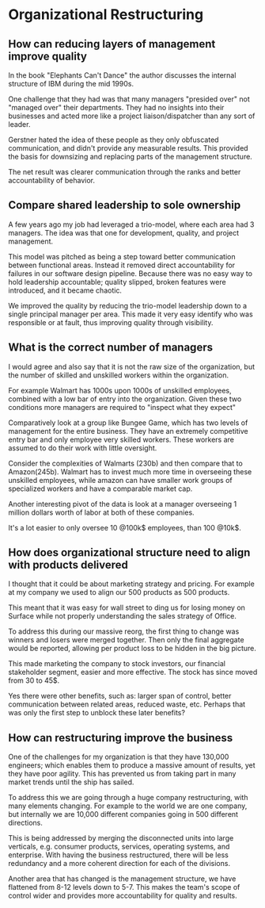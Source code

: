 # Organizational Restructuring

## How can reducing layers of management improve quality

In the book "Elephants Can't Dance" the author discusses the internal structure of IBM during the mid 1990s.

One challenge that they had was that many managers "presided over" not "managed over" their departments. They had no insights into their businesses and acted more like a project liaison/dispatcher than any sort of leader.

Gerstner hated the idea of these people as they only obfuscated communication, and didn't provide any measurable results. This provided the basis for downsizing and replacing parts of the management structure.

The net result was clearer communication through the ranks and better accountability of behavior.

## Compare shared leadership to sole ownership

A few years ago my job had leveraged a trio-model, where each area had 3 managers. The idea was that one for development, quality, and project management.

This model was pitched as being a step toward better communication between functional areas. Instead it removed direct accountability for failures in our software design pipeline. Because there was no easy way to hold leadership accountable; quality slipped, broken features were introduced, and it became chaotic. 

We improved the quality by reducing the trio-model leadership down to a single principal manager per area. This made it very easy identify who was responsible or at fault, thus improving quality through visibility.

## What is the correct number of managers

I would agree and also say that it is not the raw size of the organization, but the number of skilled and unskilled workers within the organization.

For example Walmart has 1000s upon 1000s of unskilled employees, combined with a low bar of entry into the organization. Given these two conditions more managers are required to "inspect what they expect"

Comparatively look at a group like Bungee Game, which has two levels of management for the entire business. They have an extremely competitive entry bar and only employee very skilled workers. These workers are assumed to do their work with little oversight.

Consider the complexities of Walmarts (230b) and then compare that to Amazon(245b). Walmart has to invest much more time in overseeing these unskilled employees, while amazon can have smaller work groups of specialized workers and have a comparable market cap.

Another interesting pivot of the data is look at a manager overseeing 1 million dollars worth of labor at both of these companies.

It's a lot easier to only oversee 10 @100k$ employees, than 100 @10k$.

## How does organizational structure need to align with products delivered

I thought that it could be about marketing strategy and pricing. For example at my company we used to align our 500 products as 500 products. 

This meant that it was easy for wall street to ding us for losing money on Surface while not properly understanding the sales strategy of Office. 

To address this during our massive reorg, the first thing to change was winners and losers were merged together. Then only the final aggregate would be reported, allowing per product loss to be hidden in the big picture.

This made marketing the company to stock investors, our financial stakeholder segment, easier and more effective. The stock has since moved from 30 to 45$. 

Yes there were other benefits, such as: larger span of control, better communication between related areas, reduced waste, etc. Perhaps that was only the first step to unblock these later benefits?

## How can restructuring improve the business

One of the challenges for my organization is that they have 130,000 engineers; which enables them to produce a massive amount of results, yet they have poor agility. This has prevented us from taking part in many market trends until the ship has sailed.

To address this we are going through a huge company restructuring, with many elements changing. For example to the world we are one company, but internally we are 10,000 different companies going in 500 different directions.

This is being addressed by merging the disconnected units into large verticals, e.g. consumer products, services, operating systems, and enterprise. With having the business restructured, there will be less redundancy and a more coherent direction for each of the divisions. 

Another area that has changed is the management structure, we have flattened from 8-12 levels down to 5-7. This makes the team's scope of control wider and provides more accountability for quality and results.
